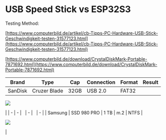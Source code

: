 # USB Speed Stick vs ESP32S3

Testing Method:

[https://www.computerbild.de/artikel/cb-Tipps-PC-Hardware-USB-Stick-Geschwindigkeit-testen-31577123.html](https://www.computerbild.de/artikel/cb-Tipps-PC-Hardware-USB-Stick-Geschwindigkeit-testen-31577123.html)

[https://www.computerbild.de/download/CrystalDiskMark-Portable-7871692.html](https://www.computerbild.de/download/CrystalDiskMark-Portable-7871692.html)

| Brand | Type | Cap | Connection | Format | Result |
| --- | --- | --- | --- | --- | --- |
| SanDisk | Cruzer Blade | 32GB | USB 2.0 | FAT32 | 
![](https://user-images.githubusercontent.com/69573151/217361551-c1eeb290-a683-4d8e-937c-d75ce4a8fdfb.png)

 |
| \- | \- |   | \- |   | \- |
| Samsung | SSD 980 PRO | 1 TB | m.2 | NTFS | 

![](https://user-images.githubusercontent.com/69573151/217362259-0c7982dc-f856-4b81-9f7e-5c7207410287.png)

 |
